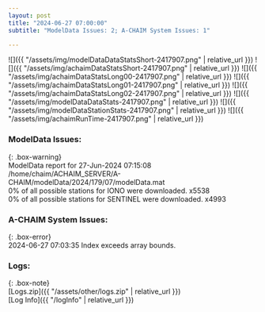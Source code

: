 ```yaml
---
layout: post
title: "2024-06-27 07:00:00"
subtitle: "ModelData Issues: 2; A-CHAIM System Issues: 1"

---
```


![]({{ "/assets/img/modelDataDataStatsShort-2417907.png" | relative_url }})
![]({{ "/assets/img/achaimDataStatsShort-2417907.png" | relative_url }})
![]({{ "/assets/img/achaimDataStatsLong00-2417907.png" | relative_url }})
![]({{ "/assets/img/achaimDataStatsLong01-2417907.png" | relative_url }})
![]({{ "/assets/img/achaimDataStatsLong02-2417907.png" | relative_url }})
![]({{ "/assets/img/modelDataDataStats-2417907.png" | relative_url }})
![]({{ "/assets/img/modelDataStationStats-2417907.png" | relative_url }})
![]({{ "/assets/img/achaimRunTime-2417907.png" | relative_url }})


### ModelData Issues:  
  
{: .box-warning}  
 ModelData report for 27-Jun-2024 07:15:08   
 /home/chaim/ACHAIM_SERVER/A-CHAIM/modelData/2024/179/07/modelData.mat   
 0% of all possible stations for IONO were downloaded. x5538   
 0% of all possible stations for SENTINEL were downloaded. x4993   
  
### A-CHAIM System Issues:  
  
{: .box-error}  
2024-06-27 07:03:35 Index exceeds array bounds.  

### Logs:  
  
{: .box-note}  
[Logs.zip]({{ "/assets/other/logs.zip" | relative_url }})  
[Log Info]({{ "/logInfo" | relative_url }})  
